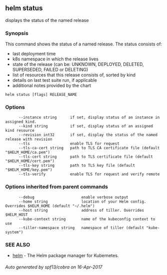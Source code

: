 ## helm status

displays the status of the named release

### Synopsis



This command shows the status of a named release.
The status consists of:
- last deployment time
- k8s namespace in which the release lives
- state of the release (can be: UNKNOWN, DEPLOYED, DELETED, SUPERSEDED, FAILED or DELETING)
- list of resources that this release consists of, sorted by kind
- details on last test suite run, if applicable
- additional notes provided by the chart


```
helm status [flags] RELEASE_NAME
```

### Options

```
      --instance string      if set, display status of an instance in assigned kind.
      --kind string          if set, display status of an assigned kind resource
      --revision int32       if set, display the status of the named release with revision
      --tls                  enable TLS for request
      --tls-ca-cert string   path to TLS CA certificate file (default "$HELM_HOME/ca.pem")
      --tls-cert string      path to TLS certificate file (default "$HELM_HOME/cert.pem")
      --tls-key string       path to TLS key file (default "$HELM_HOME/key.pem")
      --tls-verify           enable TLS for request and verify remote
```

### Options inherited from parent commands

```
      --debug                     enable verbose output
      --home string               location of your Helm config. Overrides $HELM_HOME (default "~/.helm")
      --host string               address of tiller. Overrides $HELM_HOST
      --kube-context string       name of the kubeconfig context to use
      --tiller-namespace string   namespace of tiller (default "kube-system")
```

### SEE ALSO
* [helm](helm.md)	 - The Helm package manager for Kubernetes.

###### Auto generated by spf13/cobra on 16-Apr-2017
